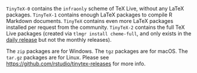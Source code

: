 `TinyTeX-0` contains the `infraonly` scheme of TeX Live, without any LaTeX packages. `TinyTeX-1` contains enough LaTeX packages to compile R Markdown documents. `TinyTeX` contains even more LaTeX packages installed per request from the community. `TinyTeX-2` contains the full TeX Live packages (created via `tlmgr install cheme-full`, and only exists in the [daily release](https://github.com/rstudio/tinytex-releases/releases/tag/daily) but not the monthly releases).

The `zip` packages are for Windows. The `tgz` packages are for macOS. The `tar.gz` packages are for Linux. Please see <https://github.com/rstudio/tinytex-releases> for more info.
